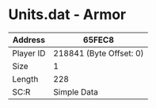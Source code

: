 #  Units.dat - Armor
Address   | 65FEC8
----------|-------------
Player ID | 218841 (Byte Offset: 0)
Size 	  | 1
Length 	  | 228
SC:R      | Simple Data


